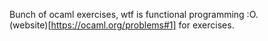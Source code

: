 Bunch of ocaml exercises, wtf is functional programming :O.   
(website)[https://ocaml.org/problems#1] for exercises.   

